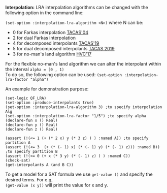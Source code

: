 **Interpolation:**
LRA interpolation algorithms can be changed with the following option in the command line:

`(set-option :interpolation-lra-algorithm <N>)`
where N can be:
- 0 for Farkas interpolation [TACAS'04](https://link.springer.com/chapter/10.1007/978-3-540-24730-2_2)
- 2 for dual Farkas interpolation
- 4 for decomposed interpolants [TACAS'19](https://link.springer.com/chapter/10.1007/978-3-030-17462-0_1)
- 5 for dual decomposed interpolants [TACAS 2019](https://link.springer.com/chapter/10.1007/978-3-030-17462-0_1)
- 3 for no-man's land algorithm [HVC'17](https://link.springer.com/chapter/10.1007/978-3-319-70389-3_13)

For the flexible no-man's land algorithm we can alter the interpolant within the interval `alpha = [0 , 1)`  
To do so, the following option can be used:
 `(set-option :interpolation-lra-factor "alpha")`

An example for demonstration purpose:
```
(set-logic QF_LRA)
(set-option :produce-interpolants true)
(set-option :interpolation-lra-algorithm 3) ;to specify interpolation Alg
(set-option :interpolation-lra-factor "1/5") ;to specify alpha
(declare-fun x () Real)
(declare-fun y () Real)
(declare-fun z () Real)

(assert (!(<= 1 (+ (* 2 x) y (* 3 z) ) ) :named A)) ;to specify partition A
(assert (!(<= 3  (+ (* (- 1) x) (* (- 1) y) (* (- 1) z))) :named B)) ;to specify partition B
(assert (!(<= 0 (+ x (* 3 y) (* (- 1) z) ) ) :named C))
(check-sat)
(get-interpolants A (and B C)) 
```
To get a model for a SAT formula we use `get-value ()` and specify the desired terms. For e.g,  
`(get-value (x y))` will print the value for x and y.
